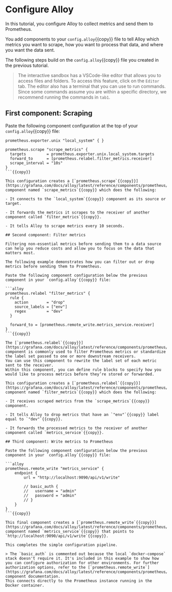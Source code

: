 # Configure Alloy

In this tutorial, you configure Alloy to collect metrics and send them to Prometheus.

You add components to your `config.alloy`{{copy}} file to tell Alloy which metrics you want to scrape, how you want to process that data, and where you want the data sent.

The following steps build on the `config.alloy`{{copy}} file you created in the previous tutorial.

> The interactive sandbox has a VSCode-like editor that allows you to access files and folders. To access this feature, click on the `Editor` tab. The editor also has a terminal that you can use to run commands. Since some commands assume you are within a specific directory, we recommend running the commands in `tab1`.
## First component: Scraping

Paste the following component configuration at the top of your `config.alloy`{{copy}} file:

```alloy
prometheus.exporter.unix "local_system" { }

prometheus.scrape "scrape_metrics" {
  targets         = prometheus.exporter.unix.local_system.targets
  forward_to      = [prometheus.relabel.filter_metrics.receiver]
  scrape_interval = "10s"
}
```{{copy}}

This configuration creates a [`prometheus.scrape`{{copy}}](https://grafana.com/docs/alloy/latest/reference/components/prometheus/prometheus.scrape/) component named `scrape_metrics`{{copy}} which does the following:

- It connects to the `local_system`{{copy}} component as its source or target.

- It forwards the metrics it scrapes to the receiver of another component called `filter_metrics`{{copy}}.

- It tells Alloy to scrape metrics every 10 seconds.

## Second component: Filter metrics

Filtering non-essential metrics before sending them to a data source can help you reduce costs and allow you to focus on the data that matters most.

The following example demonstrates how you can filter out or drop metrics before sending them to Prometheus.

Paste the following component configuration below the previous component in your `config.alloy`{{copy}} file:

```alloy
prometheus.relabel "filter_metrics" {
  rule {
    action        = "drop"
    source_labels = ["env"]
    regex         = "dev"
  }

  forward_to = [prometheus.remote_write.metrics_service.receiver]
}
```{{copy}}

The [`prometheus.relabel`{{copy}}](https://grafana.com/docs/alloy/latest/reference/components/prometheus/prometheus.relabel/) component is commonly used to filter Prometheus metrics or standardize the label set passed to one or more downstream receivers.
You can use this component to rewrite the label set of each metric sent to the receiver.
Within this component, you can define rule blocks to specify how you would like to process metrics before they’re stored or forwarded.

This configuration creates a [`prometheus.relabel`{{copy}}](https://grafana.com/docs/alloy/latest/reference/components/prometheus/prometheus.relabel/) component named `filter_metrics`{{copy}} which does the following:

- It receives scraped metrics from the `scrape_metrics`{{copy}} component.

- It tells Alloy to drop metrics that have an `"env"`{{copy}} label equal to `"dev"`{{copy}}.

- It forwards the processed metrics to the receiver of another component called `metrics_service`{{copy}}.

## Third component: Write metrics to Prometheus

Paste the following component configuration below the previous component in your `config.alloy`{{copy}} file:

```alloy
prometheus.remote_write "metrics_service" {
    endpoint {
        url = "http://localhost:9090/api/v1/write"

        // basic_auth {
        //   username = "admin"
        //   password = "admin"
        // }
    }
}
```{{copy}}

This final component creates a [`prometheus.remote_write`{{copy}}](https://grafana.com/docs/alloy/latest/reference/components/prometheus/prometheus.remote_write/) component named `metrics_service`{{copy}} that points to `http://localhost:9090/api/v1/write`{{copy}}.

This completes the simple configuration pipeline.

> The `basic_auth` is commented out because the local `docker-compose` stack doesn't require it. It's included in this example to show how you can configure authorization for other environments. For further authorization options, refer to the [`prometheus.remote_write`](https://grafana.com/docs/alloy/latest/reference/components/prometheus/prometheus.remote_write/) component documentation.
This connects directly to the Prometheus instance running in the Docker container.
